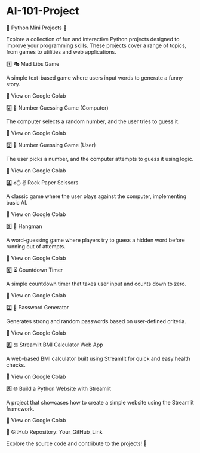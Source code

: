 # AI-101-Project


🐍 Python Mini Projects 🚀

Explore a collection of fun and interactive Python projects designed to improve your programming skills. These projects cover a range of topics, from games to utilities and web applications.

1️⃣ 🎭 Mad Libs Game

A simple text-based game where users input words to generate a funny story.

🔗 View on Google Colab

2️⃣ 🎯 Number Guessing Game (Computer)

The computer selects a random number, and the user tries to guess it.

🔗 View on Google Colab

3️⃣ 🤖 Number Guessing Game (User)

The user picks a number, and the computer attempts to guess it using logic.

🔗 View on Google Colab

4️⃣ ✊🖐✌ Rock Paper Scissors

A classic game where the user plays against the computer, implementing basic AI.

🔗 View on Google Colab

5️⃣ 🔡 Hangman

A word-guessing game where players try to guess a hidden word before running out of attempts.

🔗 View on Google Colab

6️⃣ ⏳ Countdown Timer

A simple countdown timer that takes user input and counts down to zero.

🔗 View on Google Colab

7️⃣ 🔑 Password Generator

Generates strong and random passwords based on user-defined criteria.

🔗 View on Google Colab

8️⃣ ⚖️ Streamlit BMI Calculator Web App

A web-based BMI calculator built using Streamlit for quick and easy health checks.

🔗 View on Google Colab

9️⃣ 🌐 Build a Python Website with Streamlit

A project that showcases how to create a simple website using the Streamlit framework.

🔗 View on Google Colab

📌 GitHub Repository: Your_GitHub_Link

Explore the source code and contribute to the projects! 🚀

